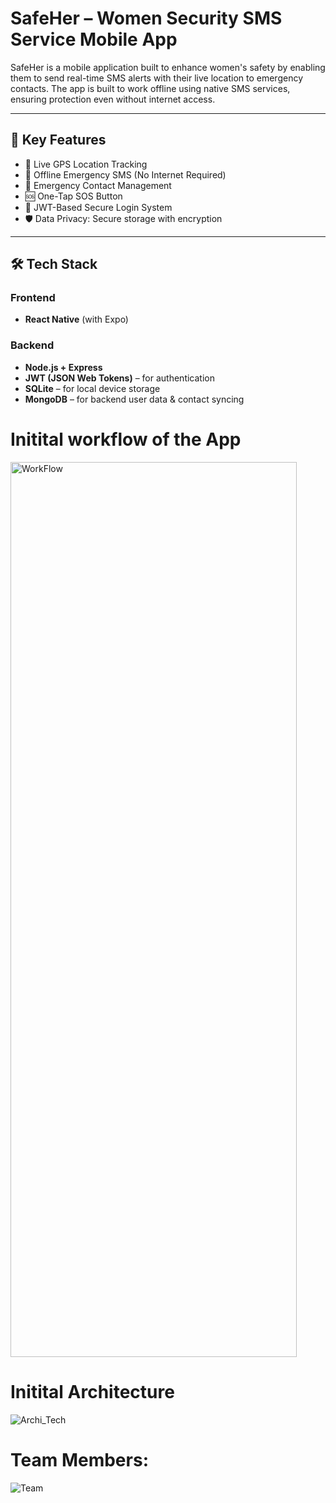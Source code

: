 # SafeHer – Women Security SMS Service Mobile App

SafeHer is a mobile application built to enhance women's safety by enabling them to send real-time SMS alerts with their live location to emergency contacts. The app is built to work offline using native SMS services, ensuring protection even without internet access.

---

## 🚨 Key Features

- 📍 Live GPS Location Tracking
- 📶 Offline Emergency SMS (No Internet Required)
- 📱 Emergency Contact Management
- 🆘 One-Tap SOS Button
- 🔐 JWT-Based Secure Login System
- 🛡️ Data Privacy: Secure storage with encryption

---

## 🛠️ Tech Stack

### Frontend
- **React Native** (with Expo)

### Backend
- **Node.js + Express**
- **JWT (JSON Web Tokens)** – for authentication
- **SQLite** – for local device storage
- **MongoDB** – for backend user data & contact syncing

# **Initital workflow of the App**
<img width="458" height="1432" alt="WorkFlow" src="https://github.com/user-attachments/assets/80046d52-f4c2-4f84-b915-1925a9808a73" />


# **Initital Architecture**
![Archi_Tech](https://github.com/user-attachments/assets/8d81b2a8-93ea-4bab-a15e-cf6042a3b47b)
 


# **Team Members:**

![Team](https://github.com/user-attachments/assets/39d3d15f-3133-4107-b855-f9d3385c06e2)

